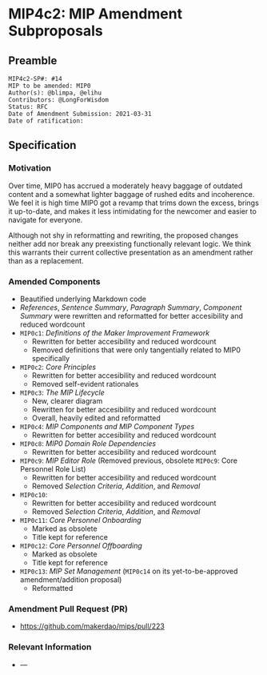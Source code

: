 # MIP4c2: MIP Amendment Subproposals

## Preamble

```
MIP4c2-SP#: #14
MIP to be amended: MIP0
Author(s): @blimpa, @elihu
Contributors: @LongForWisdom
Status: RFC
Date of Amendment Submission: 2021-03-31
Date of ratification:
```

## Specification

### Motivation

Over time, MIP0 has accrued a moderately heavy baggage of outdated content and a somewhat lighter baggage of rushed edits and incoherence. We feel it is high time MIP0 got a revamp that trims down the excess, brings it up-to-date, and makes it less intimidating for the newcomer and easier to navigate for everyone.

Although not shy in reformatting and rewriting, the proposed changes neither add nor break any preexisting functionally relevant logic. We think this warrants their current collective presentation as an amendment rather than as a replacement.

### Amended Components

- Beautified underlying Markdown code
- _References_, _Sentence Summary_, _Paragraph Summary_, _Component Summary_ were rewritten and reformatted for better accesibility and reduced wordcount
- `MIP0c1`: _Definitions of the Maker Improvement Framework_
  - Rewritten for better accesibility and reduced wordcount
  - Removed definitions that were only tangentially related to MIP0 specifically
- `MIP0c2`: _Core Principles_
  - Rewritten for better accesibility and reduced wordcount
  - Removed self-evident rationales
- `MIP0c3`: _The MIP Lifecycle_
  - New, clearer diagram
  - Rewritten for better accesibility and reduced wordcount
  - Overall, heavily edited and reformatted
- `MIP0c4`: _MIP Components and MIP Component Types_
  - Rewritten for better accesibility and reduced wordcount
- `MIP0c8`:  _MIP0 Domain Role Dependencies_
  - Rewritten for better accesibility and reduced wordcount
- `MIP0c9`:  _MIP Editor Role_ (Removed previous, obsolete `MIP0c9`: Core Personnel Role List)
  - Rewritten for better accesibility and reduced wordcount
  - Removed _Selection Criteria_,  _Addition_, and _Removal_
- `MIP0c10`: 
  - Rewritten for better accesibility and reduced wordcount
  - Removed _Selection Criteria_,  _Addition_, and _Removal_
- `MIP0c11`: _Core Personnel Onboarding_
  - Marked as obsolete
  - Title kept for reference
- `MIP0c12`: _Core Personnel Offboarding_
  - Marked as obsolete
  - Title kept for reference
- `MIP0c13`: _MIP Set Management_ (`MIP0c14` on its yet-to-be-approved amendment/addition proposal)
  - Reformatted

### Amendment Pull Request (PR)

   - <https://github.com/makerdao/mips/pull/223>

### Relevant Information
   - —